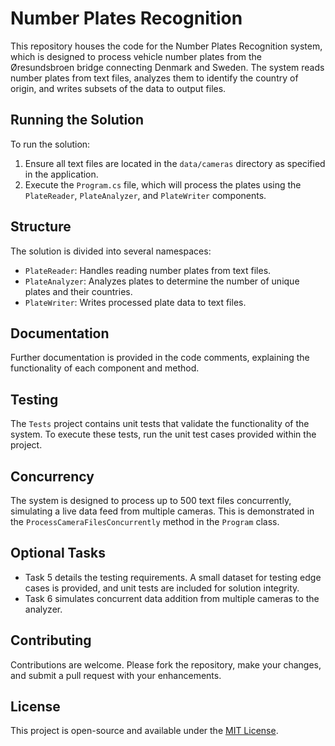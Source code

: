 # Number Plates Recognition

This repository houses the code for the Number Plates Recognition system, which is designed to process vehicle number plates from the Øresundsbroen bridge connecting Denmark and Sweden. The system reads number plates from text files, analyzes them to identify the country of origin, and writes subsets of the data to output files.

## Running the Solution

To run the solution:
1. Ensure all text files are located in the `data/cameras` directory as specified in the application.
2. Execute the `Program.cs` file, which will process the plates using the `PlateReader`, `PlateAnalyzer`, and `PlateWriter` components.

## Structure

The solution is divided into several namespaces:
- `PlateReader`: Handles reading number plates from text files.
- `PlateAnalyzer`: Analyzes plates to determine the number of unique plates and their countries.
- `PlateWriter`: Writes processed plate data to text files.

## Documentation

Further documentation is provided in the code comments, explaining the functionality of each component and method.

## Testing

The `Tests` project contains unit tests that validate the functionality of the system. To execute these tests, run the unit test cases provided within the project.

## Concurrency

The system is designed to process up to 500 text files concurrently, simulating a live data feed from multiple cameras. This is demonstrated in the `ProcessCameraFilesConcurrently` method in the `Program` class.

## Optional Tasks

- Task 5 details the testing requirements. A small dataset for testing edge cases is provided, and unit tests are included for solution integrity.
- Task 6 simulates concurrent data addition from multiple cameras to the analyzer.

## Contributing

Contributions are welcome. Please fork the repository, make your changes, and submit a pull request with your enhancements.

## License

This project is open-source and available under the [MIT License](LICENSE).
